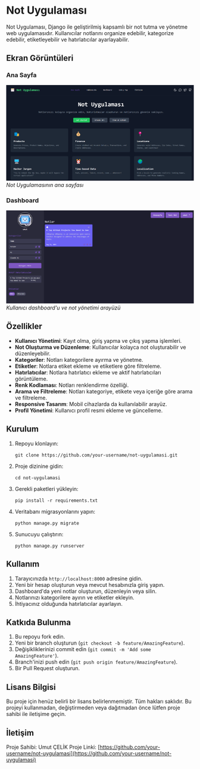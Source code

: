 # Not Uygulaması

Not Uygulaması, Django ile geliştirilmiş kapsamlı bir not tutma ve yönetme web uygulamasıdır. Kullanıcılar notlarını organize edebilir, kategorize edebilir, etiketleyebilir ve hatırlatıcılar ayarlayabilir.

## Ekran Görüntüleri

### Ana Sayfa
![Ana Sayfa](/index.png)
*Not Uygulamasının ana sayfası*

### Dashboard
![Dashboard](/dashboard.png)
*Kullanıcı dashboard'u ve not yönetimi arayüzü*

## Özellikler

- **Kullanıcı Yönetimi**: Kayıt olma, giriş yapma ve çıkış yapma işlemleri.
- **Not Oluşturma ve Düzenleme**: Kullanıcılar kolayca not oluşturabilir ve düzenleyebilir.
- **Kategoriler**: Notları kategorilere ayırma ve yönetme.
- **Etiketler**: Notlara etiket ekleme ve etiketlere göre filtreleme.
- **Hatırlatıcılar**: Notlara hatırlatıcı ekleme ve aktif hatırlatıcıları görüntüleme.
- **Renk Kodlaması**: Notları renklendirme özelliği.
- **Arama ve Filtreleme**: Notları kategoriye, etikete veya içeriğe göre arama ve filtreleme.
- **Responsive Tasarım**: Mobil cihazlarda da kullanılabilir arayüz.
- **Profil Yönetimi**: Kullanıcı profil resmi ekleme ve güncelleme.

## Kurulum

1. Repoyu klonlayın:
   ```
   git clone https://github.com/your-username/not-uygulamasi.git
   ```

2. Proje dizinine gidin:
   ```
   cd not-uygulamasi
   ```

3. Gerekli paketleri yükleyin:
   ```
   pip install -r requirements.txt
   ```

4. Veritabanı migrasyonlarını yapın:
   ```
   python manage.py migrate
   ```

5. Sunucuyu çalıştırın:
   ```
   python manage.py runserver
   ```

## Kullanım

1. Tarayıcınızda `http://localhost:8000` adresine gidin.
2. Yeni bir hesap oluşturun veya mevcut hesabınızla giriş yapın.
3. Dashboard'da yeni notlar oluşturun, düzenleyin veya silin.
4. Notlarınızı kategorilere ayırın ve etiketler ekleyin.
5. İhtiyacınız olduğunda hatırlatıcılar ayarlayın.

## Katkıda Bulunma

1. Bu repoyu fork edin.
2. Yeni bir branch oluşturun (`git checkout -b feature/AmazingFeature`).
3. Değişikliklerinizi commit edin (`git commit -m 'Add some AmazingFeature'`).
4. Branch'inizi push edin (`git push origin feature/AmazingFeature`).
5. Bir Pull Request oluşturun.

## Lisans Bilgisi

Bu proje için henüz belirli bir lisans belirlenmemiştir. Tüm hakları saklıdır. Bu projeyi kullanmadan, değiştirmeden veya dağıtmadan önce lütfen proje sahibi ile iletişime geçin.

## İletişim

Proje Sahibi: Umut ÇELİK
Proje Linki: [https://github.com/your-username/not-uygulamasi](https://github.com/your-username/not-uygulamasi)
